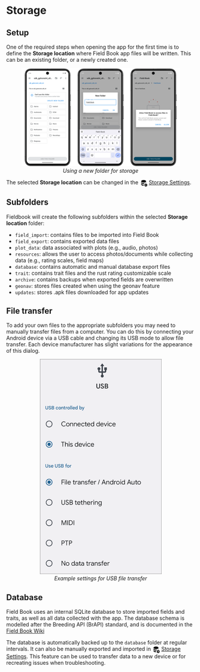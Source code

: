 Storage
=======

Setup
-----

One of the required steps when opening the app for the first time is to define the **Storage location** where Field Book app files will be written. This can be an existing folder, or a newly created one.

<figure align="center" class="image">
  <img src="_static/images/intro/defining_storage_location_joined.png" width="1100px"> 
  <figcaption><i>Using a new folder for storage</i></figcaption> 
</figure>

The selected **Storage location** can be changed in the
<a href="settings-storage.md"><img style="vertical-align: middle;" src="_static/icons/settings/main/database-cog.png" width="20px"></a> [Storage Settings](settings-storage.md).


Subfolders
----------

Fieldbook will create the following subfolders within the selected
**Storage location** folder:

-   `field_import`: contains files to be imported into Field Book
-   `field_export`: contains exported data files
-   `plot_data`: data associated with plots (e.g., audio, photos)
-   `resources`: allows the user to access photos/documents while
    collecting data (e.g., rating scales, field maps)
-   `database`: contains automatic and manual database export files
-   `trait`: contains trait files and the rust rating customizable scale
-   `archive`: contains backups when exported fields are overwritten
-   `geonav`: stores files created when using the geonav feature
-   `updates`: stores .apk files downloaded for app updates

File transfer
-------------

To add your own files to the appropriate subfolders you may need to
manually transfer files from a computer. You can do this by connecting
your Android device via a USB cable and changing its USB mode to allow
file transfer. Each device manufacturer has slight variations for the
appearance of this dialog.

<figure align="center" class="image">
  <img src="_static/images/fields/fields_transfer.png" width="325px"> 
  <figcaption><i>Example settings for USB file transfer</i></figcaption> 
</figure>

Database
--------

Field Book uses an internal SQLite database to store imported fields and
traits, as well as all data collected with the app. The database schema
is modelled after the Breeding API (BrAPI) standard, and is documented
in the [Field Book Wiki](https://github.com/PhenoApps/Field-Book/wiki)

The database is automatically backed up to the `database` folder at
regular intervals. It can also be manually exported and imported in <a href="settings-storage.md"><img style="vertical-align: middle;" src="_static/icons/settings/main/database-cog.png" width="20px"></a> [Storage Settings](settings-storage.md). This feature can be
used to transfer data to a new device or for recreating issues when
troubleshooting.
